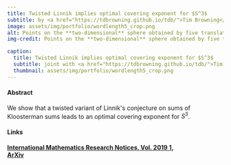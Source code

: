 ```yaml
---
title: Twisted Linnik implies optimal covering exponent for $S^3$
subtitle: by <a href="https://tdbrowning.github.io/tdb/">Tim Browning</a>, <a href="https://scholar.google.at/citations?user=FhNwBeQAAAAJ&hl=de">V. Vinay Kumaraswamy</a>, and <a href="#">Raphael S. Steiner</a>.
image: assets/img/portfolio/wordlength5_crop.png
alt: Points on the **two-dimensional** sphere obtained by five translations of the north by the Golden Gates of Sarnak or their inverses.
img-credit: Points on the **two-dimensional** sphere obtained by five translations of the north by the Golden Gates of Sarnak, $ \left\{ \frac{1}{\sqrt{5}} \left( \begin{smallmatrix} 1+2i & 0 \\ 0 & 1-2i  \end{smallmatrix} \right), \frac{1}{\sqrt{5}}  \left( \begin{smallmatrix} 1 & 2i \\ 2i & 1  \end{smallmatrix} \right), \frac{1}{\sqrt{5}}  \left( \begin{smallmatrix} 1 & 2 \\ -2 & 1  \end{smallmatrix} \right)     \right\}$, or their inverses.

caption:
  title: Twisted Linnik implies optimal covering exponent for $S^3$
  subtitle: joint with <a href="https://tdbrowning.github.io/tdb/">Tim Browning</a> and <a href="https://scholar.google.at/citations?user=FhNwBeQAAAAJ&hl=de">V. Vinay Kumaraswamy</a>.
  thumbnail: assets/img/portfolio/wordlength5_crop.png
---
```


#### Abstract
We  show  that a  twisted variant of Linnik's conjecture on sums of Kloosterman sums leads to an optimal covering exponent  for $S^3$.

#### Links

**[International Mathematics Research Notices, Vol. 2019 1,](https://doi.org/10.1093/imrn/rnx116)**  
**[ArXiv](https://arxiv.org/abs/1609.06097)**  
